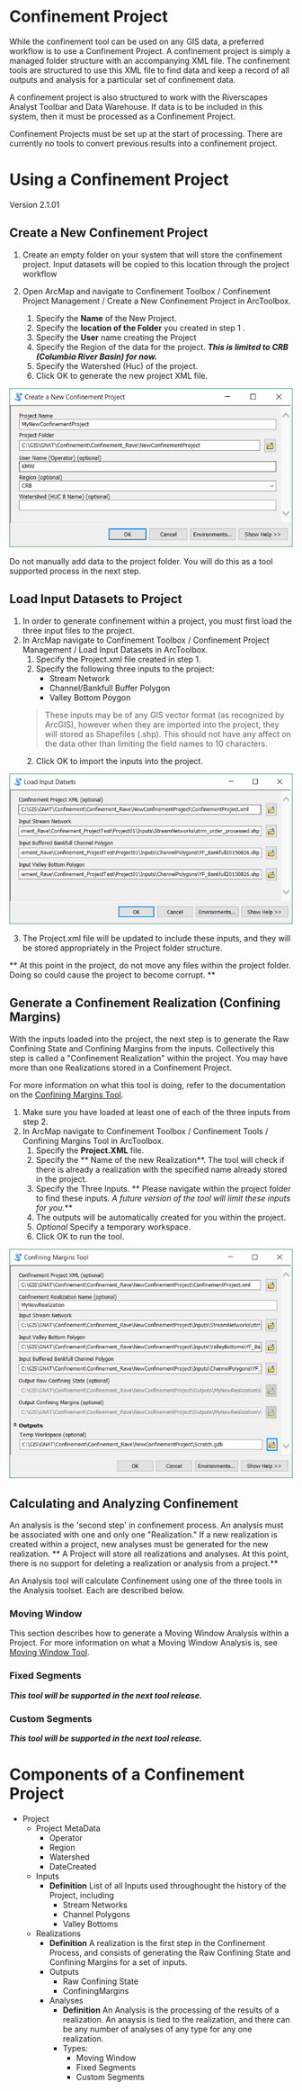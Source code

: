 
# Confinement Project

While the confinement tool can be used on any GIS data, a preferred workflow is to use a Confinement Project. A confinement project is simply a managed folder structure with an accompanying XML file. The confinement tools are structured to use this XML file to find data and keep a record of all outputs and analysis for a particular set of confinement data. 

A confinement project is also structured to work with the Riverscapes Analyst Toolbar and Data Warehouse. If data is to be included in this system, then it must be processed as a Confinement Project.

Confinement Projects must be set up at the start of processing. There are currently no tools to convert previous results into a confinement project.


# Using a Confinement Project
Version 2.1.01
## Create a New Confinement Project
1. Create an empty folder on your system that will store the confinement project. Input datasets will be copied to this location through the project workflow

2. Open ArcMap and navigate to Confinement Toolbox / Confinement Project Management / Create a New Confinement Project in ArcToolbox.
	1. Specify the **Name** of the New Project.
	2. Specify the **location of the Folder** you created in step 1 .
	3. Specify the **User** name creating the Project
	4. Specify the Region of the data for the project. ***This is limited to CRB (Columbia River Basin) for now.***
	5. Specify the Watershed (Huc) of the project.
	6. Click OK to generate the new project XML file.

![Tool Window](Images/NewConfinementProjectToolWindow.PNG "Confinement Project")

Do not manually add data to the project folder. You will do this as a tool supported process in the next step. 

## Load Input Datasets to Project

1. In order to generate confinement within a project, you must first load the three input files to the project.
2. In ArcMap navigate to Confinement Toolbox / Confinement Project Management /  Load Input Datasets in ArcToolbox.
	1. Specify the Project.xml file created in step 1.
	2. Specify the following three inputs to the project:
		* Stream Network
		* Channel/Bankfull Buffer Polygon
		* Valley Bottom Poygon
	> These inputs may be of any GIS vector format (as recognized by ArcGIS), however when they are imported into the project, they will stored as Shapefiles (.shp). This should not have any affect on the data other than limiting the field names to 10 characters. 	
	2. Click OK to import the inputs into the project.
	
![Add Inputs Tool](Images/AddInputsToProjectToolWindow.PNG)

3. The Project.xml file will be updated to include these inputs, and they will be stored appropriately in the Project folder structure.

** At this point in the project, do not move any files within the project folder. Doing so could cause the project to become corrupt. **	

## Generate a Confinement Realization (Confining Margins)

With the inputs loaded into the project, the next step is to generate the Raw Confining State and Confining Margins from the inputs. Collectively this step is called a "Confinement Realization" within the project. You may have more than one Realizations stored in a Confinement Project.

For more information on what this tool is doing, refer to the documentation on the [Confining Margins Tool](ConfinementTool).

1. Make sure you have loaded at least one of each of the three inputs from step 2.
2. In ArcMap navigate to Confinement Toolbox / Confinement Tools /  Confining Margins Tool in ArcToolbox.
	1. Specify the **Project.XML** file.
	2. Specify the ** Name of the new Realization**. The tool will check if there is already a realization with the specified name already stored in the project.
	3. Specify the Three Inputs.
	** Please navigate within the project folder to find these inputs. *A future version of the tool will limit these inputs for you.***
	2. The outputs will be automatically created for you within the project.
	3. *Optional* Specify a temporary workspace.
	4. Click OK to run the tool.

![Realization Window](Images/ConfiementRealizationToolWindow.PNG)

## Calculating and Analyzing Confinement

An analysis is the 'second step' in confinement process. An analysis must be associated with one and only one "Realization." If a new realization is created within a project, new analyses must be generated for the new realization. ** A Project will store all realizations and analyses. At this point, there is no support for deleting a realization or analysis from a project.**

An Analysis tool will calculate Confinement  using one of the three tools in the Analysis toolset. Each are described below.

### Moving Window
This section describes how to generate a Moving Window Analysis within a Project. For more information on what a Moving Window Analysis is, see [Moving Window Tool](MovingWindowTool).






### Fixed Segments
***This tool will be supported in the next tool release.***

### Custom Segments
***This tool will be supported in the next tool release.***

# Components of a Confinement Project

- Project
	- Project MetaData
		- Operator
		- Region
		- Watershed
		- DateCreated
	- Inputs
		- **Definition** List of all Inputs used throughought the history of the Project, including
			- Stream Networks
			- Channel Polygons
			- Valley Bottoms
	- Realizations
		- **Definition** A realization is the first step in the Confinement Process, and consists of generating the Raw Confining State and Confining Margins for a set of inputs. 
		- Outputs
			- Raw Confining State
			- ConfiningMargins
		- Analyses
			- **Definition** An Analysis is the processing of the results of a realization. An anaysis is tied to the realization, and there can be any number of analyses of any type for any one realization.
			- Types:
				- Moving Window
				- Fixed Segments
				- Custom Segments